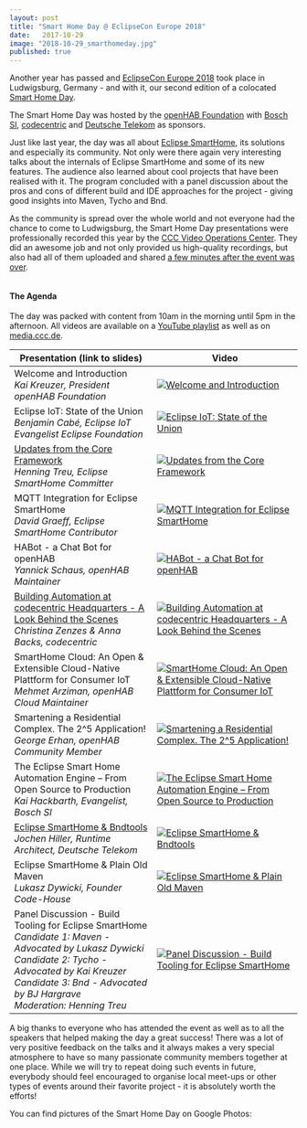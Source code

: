 ```yaml
---
layout: post
title: "Smart Home Day @ EclipseCon Europe 2018"
date:   2017-10-29
image: "2018-10-29_smarthomeday.jpg"
published: true
---
```


Another year has passed and [EclipseCon Europe 2018](https://www.eclipsecon.org/europe2018/) took place in Ludwigsburg, Germany - and with it, our second edition of a colocated [Smart Home Day](https://www.eclipsecon.org/europe2018/smarthome).<!--more-->

The Smart Home Day was hosted by the [openHAB Foundation](https://www.openhabfoundation.org/) with [Bosch SI](https://www.bosch-si.com), [codecentric](https://www.codecentric.de) and [Deutsche Telekom](https://www.qivicon.com/en/) as sponsors.
<!-- more -->
Just like last year, the day was all about [Eclipse SmartHome](https://www.eclipse.org/smarthome/), its solutions and especially its community.
Not only were there again very interesting talks about the internals of Eclipse SmartHome and some of its new features. The audience also learned about cool projects that have been realised with it. The program concluded with a panel discussion about the pros and cons of different build and IDE approaches for the project - giving good insights into Maven, Tycho and Bnd.

As the community is spread over the whole world and not everyone had the chance to come to Ludwigsburg, the Smart Home Day presentations were professionally recorded this year by the [CCC Video Operations Center](https://c3voc.de/). They did an awesome job and not only provided us high-quality recordings, but also had all of them uploaded and shared [a few minutes after the event was over](https://twitter.com/kaikreuzer/status/1053999503471243264).

<!--{:.center}-->
<img class="img-responsive" src="{{ site.url }}/img/blog/2018-10_shd.jpg" alt="">

#### The Agenda

The day was packed with content from 10am in the morning until 5pm in the afternoon. All videos are available on a [YouTube playlist](https://www.youtube.com/playlist?list=PLEGbpQEn6rvyikXIhZXmuztwgUz7V8Ufs) as well as on [media.ccc.de](https://media.ccc.de/c/ece-shd18).

| Presentation (link to slides) | Video |
|-|-|
| Welcome and Introduction<br/>_Kai Kreuzer, President openHAB Foundation_ | [![Welcome and Introduction](https://img.youtube.com/vi/t3Z-QB0N-GM/2.jpg)](https://www.youtube.com/watch?v=t3Z-QB0N-GM&list=PLEGbpQEn6rvyikXIhZXmuztwgUz7V8Ufs&index=2&t=0s) |
| Eclipse IoT: State of the Union<br/>_Benjamin Cabé, Eclipse IoT Evangelist Eclipse Foundation_ | [![Eclipse IoT: State of the Union](https://img.youtube.com/vi/PvD8o4ILq4Y/1.jpg)](https://www.youtube.com/watch?v=PvD8o4ILq4Y&list=PLEGbpQEn6rvyikXIhZXmuztwgUz7V8Ufs&index=3&t=0s) |
| [Updates from the Core Framework](https://www.openhabfoundation.org/documents/2018-10_Core_Framework_Updates.pdf)<br/>_Henning Treu, Eclipse SmartHome Committer_ | [![Updates from the Core Framework](https://img.youtube.com/vi/fdhNg-ZTe54/2.jpg)](https://www.youtube.com/watch?v=fdhNg-ZTe54&list=PLEGbpQEn6rvyikXIhZXmuztwgUz7V8Ufs&index=4&t=0s) |
| MQTT Integration for Eclipse SmartHome<br/>_David Graeff, Eclipse SmartHome Contributor_ | [![MQTT Integration for Eclipse SmartHome](https://img.youtube.com/vi/QkD8tJrGV6Q/3.jpg)](https://www.youtube.com/watch?v=QkD8tJrGV6Q&list=PLEGbpQEn6rvyikXIhZXmuztwgUz7V8Ufs&index=12&t=0s) |
| HABot - a Chat Bot for openHAB<br/>_Yannick Schaus, openHAB Maintainer_ | [![HABot - a Chat Bot for openHAB](https://img.youtube.com/vi/y_3U4zcD5i4/2.jpg)](https://www.youtube.com/watch?v=y_3U4zcD5i4&list=PLEGbpQEn6rvyikXIhZXmuztwgUz7V8Ufs&index=6&t=0s) |
| [Building Automation at codecentric Headquarters - A Look Behind the Scenes](https://www.openhabfoundation.org/documents/2018-10_BuildingAutomationAtCodecentric.pdf)<br/>_Christina Zenzes & Anna Backs, codecentric_ | [![Building Automation at codecentric Headquarters - A Look Behind the Scenes](https://img.youtube.com/vi/TjxCG2vED5M/1.jpg)](https://www.youtube.com/watch?v=TjxCG2vED5M&list=PLEGbpQEn6rvyikXIhZXmuztwgUz7V8Ufs&index=5&t=0s) |
| SmartHome Cloud: An Open & Extensible Cloud-Native Plattform for Consumer IoT<br/>_Mehmet Arziman, openHAB Cloud Maintainer_ | [![SmartHome Cloud: An Open & Extensible Cloud-Native Plattform for Consumer IoT](https://img.youtube.com/vi/CtqjrZ0lDBY/2.jpg)](https://www.youtube.com/watch?v=CtqjrZ0lDBY&list=PLEGbpQEn6rvyikXIhZXmuztwgUz7V8Ufs&index=7&t=0s) |
| Smartening a Residential Complex. The 2^5 Application!<br/>_George Erhan, openHAB Community Member_ | [![Smartening a Residential Complex. The 2^5 Application!](https://img.youtube.com/vi/Xct2o_up6L8/1.jpg)](https://www.youtube.com/watch?v=Xct2o_up6L8&list=PLEGbpQEn6rvyikXIhZXmuztwgUz7V8Ufs&index=8&t=0s) |
| The Eclipse Smart Home Automation Engine – From Open Source to Production<br/>_Kai Hackbarth, Evangelist, Bosch SI_ | [![The Eclipse Smart Home Automation Engine – From Open Source to Production](https://img.youtube.com/vi/bBIXWbje17Y/1.jpg)](https://www.youtube.com/watch?v=bBIXWbje17Y&list=PLEGbpQEn6rvyikXIhZXmuztwgUz7V8Ufs&index=9&t=0s) |
| [Eclipse SmartHome & Bndtools](https://www.openhabfoundation.org/documents/2018-10_ESH-Bndtools.pdf)<br/>_Jochen Hiller, Runtime Architect, Deutsche Telekom_ | [![Eclipse SmartHome & Bndtools](https://img.youtube.com/vi/V7ycfWp9cbw/2.jpg)](https://www.youtube.com/watch?v=V7ycfWp9cbw&list=PLEGbpQEn6rvyikXIhZXmuztwgUz7V8Ufs&index=10&t=0s) |
| Eclipse SmartHome & Plain Old Maven<br/>_Lukasz Dywicki, Founder Code-House_ | [![Eclipse SmartHome & Plain Old Maven](https://img.youtube.com/vi/WBxCHxi1pM8/2.jpg)](https://www.youtube.com/watch?v=WBxCHxi1pM8&list=PLEGbpQEn6rvyikXIhZXmuztwgUz7V8Ufs&index=11&t=0s) |
| Panel Discussion - Build Tooling for Eclipse SmartHome<br/>_Candidate 1: Maven - Advocated by Lukasz Dywicki<br/>Candidate 2: Tycho - Advocated by Kai Kreuzer<br/>Candidate 3: Bnd - Advocated by BJ Hargrave<br/>Moderation: Henning Treu_ | [![Panel Discussion - Build Tooling for Eclipse SmartHome](https://img.youtube.com/vi/92szjGgt0SY/3.jpg)](https://www.youtube.com/watch?v=92szjGgt0SY&list=PLEGbpQEn6rvyikXIhZXmuztwgUz7V8Ufs&index=13&t=0s) |

A big thanks to everyone who has attended the event as well as to all the speakers that helped making the day a great success! There was a lot of very positive feedback on the talks and it always makes a very special atmosphere to have so many passionate community members together at one place. While we will try to repeat doing such events in future, everybody should feel encouraged to organise local meet-ups or other types of events around their favorite project - it is absolutely worth the efforts!

You can find pictures of the Smart Home Day on Google Photos:
<!--{:.center}-->
<a href="https://photos.app.goo.gl/Nw3UB1aLJCqBTxg57"><img class="img-responsive" src="{{ site.url }}/img/blog/2018-10_googlephotos.jpg" alt=""></a>
